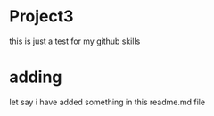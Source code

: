 # Project3
this is just a test for my github skills

# adding
let say i have added something in this readme.md file
